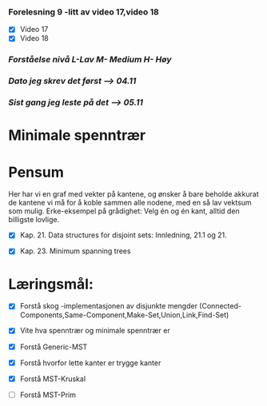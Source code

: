 ### Forelesning 9 -litt av video 17,video 18

-   [x] Video 17
-   [x] Video 18

### _Forståelse nivå L-Lav M- Medium H- Høy_

### _Dato jeg skrev det først --> **04.11**_
### _Sist gang jeg leste på det --> **05.11**_

# **Minimale spenntrær**

# Pensum

Her har vi en graf med vekter på kantene, og ønsker å bare beholde akkurat de
kantene vi må for å koble sammen alle nodene, med en så lav vektsum som mulig.
Erke-eksempel på grådighet: Velg én og én kant, alltid den billigste lovlige.

-   [x] Kap. 21. Data structures for disjoint sets: Innledning, 21.1 og 21.

-   [x] Kap. 23. Minimum spanning trees

# **Læringsmål:**

-   [x] Forstå skog -implementasjonen av disjunkte mengder
        (Connected-Components,Same-Component,Make-Set,Union,Link,Find-Set)

-   [x] Vite hva spenntrær og minimale spenntrær er

-   [x] Forstå Generic-MST

*   [x] Forstå hvorfor lette kanter er trygge kanter

*   [x] Forstå MST-Kruskal

*   [ ] Forstå MST-Prim
